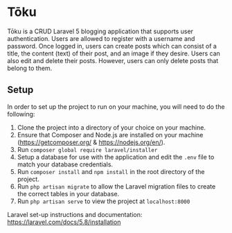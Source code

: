 # Tōku

Tōku is a CRUD Laravel 5 blogging application that supports user authentication. Users are allowed to register with a username and password. Once logged in, users can create posts which can consist of a title, the content (text) of their post, and an image if they desire. Users can also edit and delete their posts. However, users can only delete posts that belong to them.


## Setup

In order to set up the project to run on your machine, you will need to do the following:

1. Clone the project into a directory of your choice on your machine.
2. Ensure that Composer and Node.js are installed on your machine (https://getcomposer.org/ & https://nodejs.org/en/).
3. Run `composer global require laravel/installer`
4. Setup a database for use with the application and edit the `.env` file to match your database credentials.
5. Run `composer install` and `npm install` in the root directory of the project.
6. Run `php artisan migrate` to allow the Laravel migration files to create the correct tables
in your database.
7. Run `php artisan serve` to view the project at `localhost:8000`

Laravel set-up instructions and documentation: https://laravel.com/docs/5.8/installation
